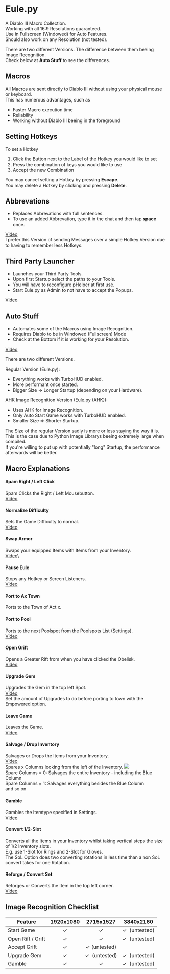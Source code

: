 # Eule.py

A Diablo III Macro Collection.\
Working with all 16:9 Resolutions guaranteed.\
Use in Fullscreen (Windowed) for Auto Features.\
Should also work on any Resolution (not tested).

There are two different Versions. The difference between them beeing Image Recognition.\
Check below at __Auto Stuff__ to see the differences.

## Macros

All Macros are sent directly to Diablo III without using your physical mouse or keyboard.\
This has numerous advantages, such as

* Faster Macro execution time
* Reliability
* Working without Diablo III beeing in the foreground

## Setting Hotkeys

To set a Hotkey

1. Click the Button next to the Label of the Hotkey you would like to set
2. Press the combination of keys you would like to use
3. Accept the new Combination

You may cancel setting a Hotkey by pressing __Escape__.\
You may delete a Hotkey by clicking and pressing __Delete__.

## Abbrevations

* Replaces Abbrevations with full sentences.
* To use an added Abbrevation, type it in the chat and then tap __space__ once.

[Video](https://www.youtube.com/watch?v=iwmcFQ65hb0)\
I prefer this Version of sending Messages over a simple Hotkey Version due to having to remember less Hotkeys.

## Third Party Launcher

* Launches your Third Party Tools.
* Upon first Startup select the paths to your Tools.
* You will have to reconfigure pHelper at first use.
* Start Eule.py as Admin to not have to accept the Popups.

[Video](https://www.youtube.com/watch?v=yIaNNIQuIOY)

## Auto Stuff

* Automates some of the Macros using Image Recognition.
* Requires Diablo to be in Windowed (Fullscreen) Mode
* Check at the Bottom if it is working for your Resolution.

[Video](https://www.youtube.com/watch?v=mjKnKkUijIk)

There are two different Versions.

Regular Version (Eule.py):
* Everything works with TurboHUD enabled.
* More performant once started.
* Bigger Size => Longer Startup (depending on your Hardware).

AHK Image Recognition Version (Eule.py (AHK)):
* Uses AHK for Image Recognition.
* Only Auto Start Game works with TurboHUD enabled.
* Smaller Size => Shorter Startup.

The Size of the regular Version sadly is more or less staying the way it is.\
This is the case due to Python Image Librarys beeing extremely large when compiled.\
If you're willing to put up with potentially "long" Startup, the performance afterwards will be better.

## Macro Explanations

#### Spam Right / Left Click

Spam Clicks the Right / Left Mousebutton.\
[Video](https://www.youtube.com/watch?v=Dy1rWLSG2VY)

#### Normalize Difficulty

Sets the Game Difficulty to normal.\
[Video](https://www.youtube.com/watch?v=zOXCv5Dp7b0)

#### Swap Armor

Swaps your equipped Items with Items from your Inventory.\
[Video](https://www.youtube.com/watch?v=dM50BkYp81M)\

#### Pause Eule

Stops any Hotkey or Screen Listeners.\
[Video](https://www.youtube.com/watch?v=Rp9x4hEfUi8)

#### Port to Ax Town

Ports to the Town of Act x.

#### Port to Pool

Ports to the next Poolspot from the Poolspots List (Settings).\
[Video](https://www.youtube.com/watch?v=KfkVtLCQiNo)

#### Open Grift

Opens a Greater Rift from when you have clicked the Obelisk.\
[Video](https://www.youtube.com/watch?v=-PjyOAo1a0I)

#### Upgrade Gem

Upgrades the Gem in the top left Spot.\
[Video](https://www.youtube.com/watch?v=b7HS-NXbUus)\
Set the amount of Upgrades to do before porting to town with the Empowered option.

#### Leave Game

Leaves the Game.\
[Video](https://www.youtube.com/watch?v=1SfbbTvYITY)


#### Salvage / Drop Inventory

Salvages or Drops the Items from your Inventory.\
[Video](https://www.youtube.com/watch?v=q5NzPwmcIP4)\
Spares x Columns looking from the left of the Inventory.
![](https://i.ibb.co/BfdL0kC/spare-columns.png)\
Spare Columns = 0: Salvages the entire Inventory - including the Blue Column\
Spare Columns = 1: Salvages everything besides the Blue Column\
and so on

#### Gamble

Gambles the Itemtype specified in Settings.\
[Video](https://www.youtube.com/watch?v=NJsJpJb3Fas)

#### Convert 1/2-Slot

Converts all the Items in your Inventory whilst taking vertical steps the size of 1/2 Inventory slots.\
E.g. use 1-Slot for Rings and 2-Slot for Gloves.\
The SoL Option does two converting rotations in less time than a non SoL convert takes for one Rotation.

#### Reforge / Convert Set

Reforges or Converts the Item in the top left corner.\
[Video](https://www.youtube.com/watch?v=B3Z23ZkxH4M)

## Image Recognition Checklist

| Feature           | 1920x1080 |      2715x1527      |  3840x2160  |
| ----------------- | :-------: | :-----------------: | :------: |
| Start Game        | &#10003;  |      &#10003;       | &#10003;  (untested)|
| Open Rift / Grift | &#10003;  |      &#10003;       | &#10003;  (untested)|
| Accept Grift      | &#10003;  | &#10003; (untested) |          |
| Upgrade Gem       | &#10003;  |      &#10003;  (untested)      | &#10003;  (untested)|
| Gamble            | &#10003;  |      &#10003;       | &#10003;  (untested)|
